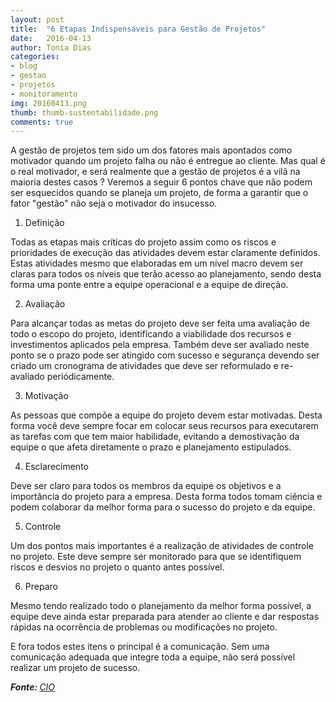 ```yaml
---
layout: post
title:  "6 Etapas Indispensáveis para Gestão de Projetos"
date:   2016-04-13
author: Tonia Dias
categories: 
- blog
- gestao
- projetos
- monitoramento
img: 20160413.png
thumb: thumb-sustentabilidade.png
comments: true
---
```


A gestão de projetos tem sido um dos fatores mais apontados como motivador quando um projeto falha ou não é entregue ao cliente. Mas qual é o real motivador, e será realmente que a gestão de projetos é a vilã na maioria destes casos ? Veremos a seguir 6 pontos chave que não podem ser esquecidos quando se planeja um projeto, de forma a garantir que o fator "gestão" não seja o motivador do insucesso.<!--more-->

1) Definição

Todas as etapas mais críticas do projeto assim como os riscos e prioridades de execução das atividades devem estar claramente definidos. Estas atividades mesmo que elaboradas em um nível macro devem ser claras para todos os níveis que terão acesso ao planejamento, sendo desta forma uma ponte entre a equipe operacional e a equipe de direção.

2) Avaliação

Para alcançar todas as metas do projeto deve ser feita uma avaliação de todo o escopo do projeto, identificando a viabilidade dos recursos e investimentos aplicados pela empresa. Também deve ser avaliado neste ponto se o prazo pode ser atingido com sucesso e segurança devendo ser criado um cronograma de atividades que deve ser reformulado e re-avaliado periódicamente.

3) Motivação

As pessoas que compõe a equipe do projeto devem estar motivadas. Desta forma você deve sempre focar em colocar seus recursos para executarem as tarefas com que tem maior habilidade, evitando a demostivação da equipe o que afeta diretamente o prazo e planejamento estipulados.

4) Esclarecimento

Deve ser claro para todos os membros da equipe os objetivos e a importância do projeto para a empresa. Desta forma todos tomam ciência e podem colaborar da melhor forma para o sucesso do projeto e da equipe.

5) Controle

Um dos pontos mais importantes é a realização de atividades de controle no projeto. Este deve sempre ser monitorado para que se identifiquem riscos e desvios no projeto o quanto antes possível.

6) Preparo

Mesmo tendo realizado todo o planejamento da melhor forma possível, a equipe deve ainda estar preparada para atender ao cliente e dar respostas rápidas na ocorrência de problemas ou modificações no projeto.

E fora todos estes itens o principal é a comunicação. Sem uma comunicação adequada que integre toda a equipe, não será possível realizar um projeto de sucesso.

<i><b>Fonte: </b><a href="http://cio.com.br/opiniao/2016/03/18/seis-etapas-indispensaveis-no-gerenciamento-de-projeto/">CIO</a></i>
